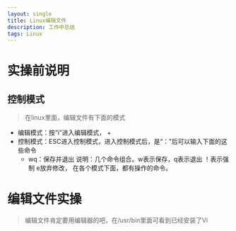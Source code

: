 ```yaml
---
layout: single
title: Linux编辑文件
description: 工作中总结
tags: Linux
---
```


# 实操前说明
## 控制模式
>在linux里面，编辑文件有下面的模式
+ 编辑模式：按“i”进入编辑模式，
	+ 
+ 控制模式：ESC进入控制模式，进入控制模式后，是“：”后可以输入下面的这些命令
	+ wq：保存并退出
		说明：几个命令组合。w表示保存，q表示退出 ！表示强制 e放弃修改，
在各个模式下面，都有操作的命令。

# 编辑文件实操
>编辑文件肯定要用编辑器的吧，在/usr/bin里面可看到已经安装了Vi

## 